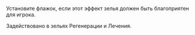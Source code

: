 Установите флажок, если этот эффект зелья должен быть благоприятен для игрока.

Задействовано в зельях Регенерации и Лечения.